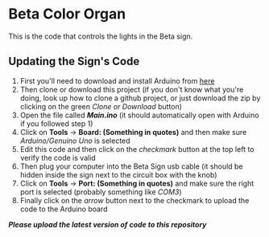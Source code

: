 # Beta Color Organ
This is the code that controls the lights in the Beta sign. 

## Updating the Sign's Code
1. First you'll need to download and install Arduino from [here](https://www.arduino.cc/en/Main/Software)
2. Then clone or download this project (if you don't know what you're doing, look up how to clone a github project, or just download the zip by clicking on the green *Clone or Download* button)
3. Open the file called ***Main.ino*** (it should automatically open with Arduino if you followed step 1)
4. Click on **Tools** -> **Board: (Something in quotes)** and then make sure *Arduino/Genuino Uno* is selected
5. Edit this code and then click on the *checkmark* button at the top left to verify the code is valid
6. Then plug your computer into the Beta Sign usb cable (it should be hidden inside the sign next to the circuit box with the knob)
5. Click on **Tools** -> **Port: (Something in quotes)** and make sure the right port is selected (probably something like *COM3*)
6. Finally click on the *arrow* button next to the checkmark to upload the code to the Arduino board

***Please upload the latest version of code to this repository***
